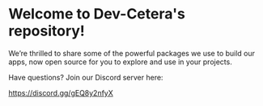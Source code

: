 # Welcome to Dev-Cetera's repository!

We’re thrilled to share some of the powerful packages we use to build our apps, now open source for you to explore and use in your projects.

Have questions? Join our Discord server here:

https://discord.gg/gEQ8y2nfyX
